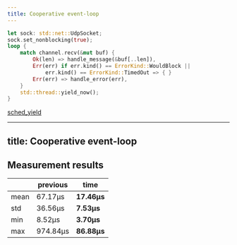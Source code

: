 ```yaml
---
title: Cooperative event-loop
---
```


```rust {all|}
let sock: std::net::UdpSocket;
sock.set_nonblocking(true);
loop {
    match channel.recv(&mut buf) {
        Ok(len) => handle_message(&buf[..len]),
        Err(err) if err.kind() == ErrorKind::WouldBlock || 
            err.kind() == ErrorKind::TimedOut => { }
        Err(err) => handle_error(err),
    }
    std::thread::yield_now();
}
```

[sched_yield](https://man7.org/linux/man-pages/man2/sched_yield.2.html)

<!--
Спробуємо варіант кооперативного шедулінга, оскільки його рекомендують розробники лінукса

1 - зробимо нашу операцію не блокуючою

2 - Треба обробити випадок коли повертається помилка що немає повідомлення

3 - Передаємо контроль операційній системі на короткий проміжок, 
але ми лишимось на цьому ж процесорі та якщо у системи немає приорітетніших задач
то контроль одразу поверне
-->

---
title: Cooperative event-loop
---

## Measurement results

<p>

|        | previous   |  **time**      |
|--------|------------|----------------|
| mean   |   67.17µs  |   **17.46µs**  |
| std    |   36.56µs  |    **7.53µs**  |
| min    |    8.52µs  |    **3.70µs**  |
| max    |  974.84µs  |   **86.88µs**  |


</p>
